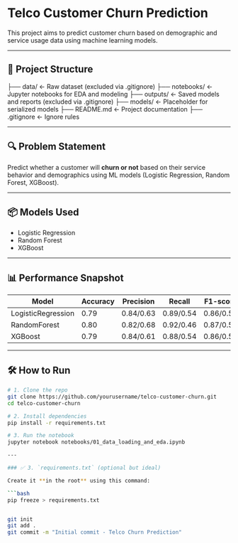 # Telco Customer Churn Prediction

This project aims to predict customer churn based on demographic and service usage data using machine learning models.

---

## 🚀 Project Structure
├── data/              <- Raw dataset (excluded via .gitignore)
├── notebooks/         <- Jupyter notebooks for EDA and modeling
├── outputs/           <- Saved models and reports (excluded via .gitignore)
├── models/            <- Placeholder for serialized models
├── README.md          <- Project documentation
├── .gitignore         <- Ignore rules

---

## 🔍 Problem Statement

Predict whether a customer will **churn or not** based on their service behavior and demographics using ML models (Logistic Regression, Random Forest, XGBoost).

---

## 📦 Models Used

- Logistic Regression
- Random Forest
- XGBoost

---

## 📊 Performance Snapshot

| Model            | Accuracy | Precision | Recall | F1-score |
|------------------|----------|-----------|--------|----------|
| LogisticRegression | 0.79     | 0.84/0.63 | 0.89/0.54 | 0.86/0.58 |
| RandomForest       | 0.80     | 0.82/0.68 | 0.92/0.46 | 0.87/0.55 |
| XGBoost            | 0.79     | 0.84/0.61 | 0.88/0.54 | 0.86/0.57 |

---

## 🛠️ How to Run

```bash
# 1. Clone the repo
git clone https://github.com/yourusername/telco-customer-churn.git
cd telco-customer-churn

# 2. Install dependencies
pip install -r requirements.txt

# 3. Run the notebook
jupyter notebook notebooks/01_data_loading_and_eda.ipynb

---

### ✅ 3. `requirements.txt` (optional but ideal)

Create it **in the root** using this command:

```bash
pip freeze > requirements.txt


git init
git add .
git commit -m "Initial commit - Telco Churn Prediction"
